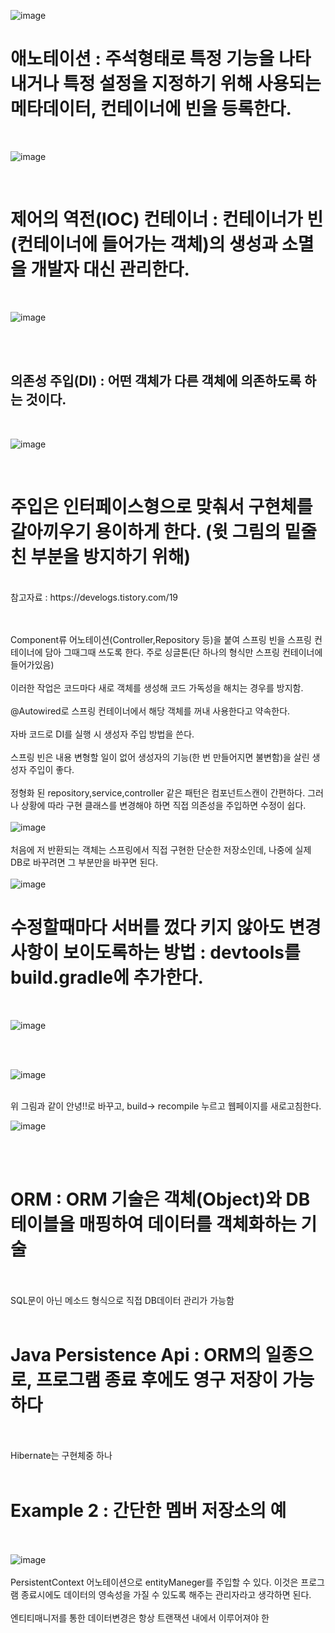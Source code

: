 ![image](https://github.com/domino0628/CS/assets/59598751/2f246da6-2abc-4839-915d-9c1c8eaf0a86)

# 애노테이션 : 주석형태로 특정 기능을 나타내거나 특정 설정을 지정하기 위해 사용되는 메타데이터, 컨테이너에 빈을 등록한다.

<br>

![image](https://github.com/domino0628/CS/assets/59598751/547ff4d7-5d15-4af8-9977-f333074d181d)


<br>

# 제어의 역전(IOC) 컨테이너 : 컨테이너가 빈(컨테이너에 들어가는 객체)의 생성과 소멸을 개발자 대신 관리한다.

<br>

![image](https://github.com/domino0628/CS/assets/59598751/4b95b2b3-e225-47f6-ae46-044aeac331d6)

<br><br>

## 의존성 주입(DI) : 어떤 객체가 다른 객체에 의존하도록 하는 것이다.

<br>

![image](https://github.com/domino0628/CS/assets/59598751/3b105719-9acd-4564-baec-9cf4de4b771c)


<br>

# 주입은 인터페이스형으로 맞춰서 구현체를 갈아끼우기 용이하게 한다. (윗 그림의 밑줄 친 부분을 방지하기 위해)

<br>
참고자료 : https://develogs.tistory.com/19

<br><br>
Component류 어노테이션(Controller,Repository 등)을 붙여 스프링 빈을 스프링 컨테이너에 담아 그때그때 쓰도록 한다. 주로 싱글톤(단 하나의 형식만 스프링 컨테이너에 들어가있음)
<br><br>
이러한 작업은 코드마다 새로 객체를 생성해 코드 가독성을 해치는 경우를 방지함.
<br><br>
@Autowired로 스프링 컨테이너에서 해당 객체를 꺼내 사용한다고 약속한다.
<br><br>
자바 코드로 DI를 실행 시 생성자 주입 방법을 쓴다.
<br><br>
스프링 빈은 내용 변형할 일이 없어 생성자의 기능(한 번 만들어지면 불변함)을 살린 생성자 주입이 좋다.
<br><br>
정형화 된 repository,service,controller 같은 패턴은 컴포넌트스캔이 간편하다. 그러나 상황에 따라 구현 클래스를 변경해야 하면 직접 의존성을 주입하면 수정이 쉽다.
<br><br>
![image](https://github.com/domino0628/Springinfo/assets/59598751/6bf742a7-fa52-42aa-b98c-cb1fcb45eed0)
<br><br>
처음에 저 반환되는 객체는 스프링에서 직접 구현한 단순한 저장소인데, 나중에 실제 DB로 바꾸려면 그 부분만을 바꾸면 된다.
<br><br>
![image](https://github.com/domino0628/Springinfo/assets/59598751/417f9ce9-5d24-408e-a529-e76e86c803d6)
<br>

# 수정할때마다 서버를 껐다 키지 않아도 변경사항이 보이도록하는 방법 : devtools를 build.gradle에 추가한다.

<br>

![image](https://github.com/domino0628/CS/assets/59598751/904c02c7-7696-4e4f-ade0-0402a19731d9)

<br>
<br>

![image](https://github.com/domino0628/CS/assets/59598751/226fef18-4eca-440a-820e-6fbbf7224218)

<br>
위 그림과 같이 안녕!!로 바꾸고, build-> recompile 누르고 웹페이지를 새로고침한다.

<br>

![image](https://github.com/domino0628/CS/assets/59598751/a2402450-dd62-4ad8-be60-12eb15ec3bf3)

<br><br>

# ORM : ORM 기술은 객체(Object)와 DB테이블을 매핑하여 데이터를 객체화하는 기술
<br><br>
SQL문이 아닌 메소드 형식으로 직접 DB데이터 관리가 가능함
<br><br>

# Java Persistence Api : ORM의 일종으로, 프로그램 종료 후에도 영구 저장이 가능하다 
<br><br>
Hibernate는 구현체중 하나
<br><br>
# Example 2 : 간단한 멤버 저장소의 예
<br><br>
![image](https://github.com/domino0628/CS/assets/59598751/1eb86626-5433-4984-bf77-51314bcd1ab2)
<br><br>
PersistentContext 어노테이션으로 entityManeger를 주입할 수 있다. 이것은 프로그램 종료시에도 데이터의 영속성을 가질 수 있도록 해주는 관리자라고 생각하면 된다.
<br><br>
엔티티매니저를 통한 데이터변경은 항상 트랜잭션 내에서 이루어져야 한
<br><br>
<br><br>
<br><br>
<br><br>
<br><br>
<br><br>
<br><br>
<br><br>
<br><br>
<br><br>
<br><br>
<br><br>
<br><br>
<br><br>
<br><br>
<br><br>
<br><br>
<br><br>
<br><br>
<br><br>
<br><br>
<br><br>
<br><br>
<br><br>
<br><br>
<br><br>
<br><br>
<br><br>
<br><br>
<br><br>
<br><br>
<br><br>
<br><br>
<br><br>
<br><br>
<br><br>
<br><br>
<br><br>
<br><br>
<br><br>
<br><br>
<br><br>
<br><br>
<br><br>
<br><br>
<br><br>
<br><br>
<br><br>
<br><br>
<br><br>
<br><br>
<br><br>
<br><br>
<br><br>
<br><br>
<br><br>
<br><br>
<br><br>
<br><br>
<br><br>
<br><br>
<br><br>
<br><br>
<br><br>
<br><br>
<br><br>
<br><br>
<br><br>
<br><br>
<br><br>
<br><br>
<br><br>




